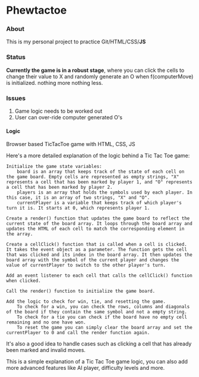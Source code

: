 # Phewtactoe
### About
This is my personal project to practice Git/HTML/CSS/**JS**
### Status
**Currently the game is in a robust stage**, where you can click the cells to change their value to X and randomly generate an O when f(computerMove) is initialized.
nothing more nothing less.
### Issues
1. Game logic needs to be worked out
2. User can over-ride computer generated O's

#### Logic
Browser based TicTacToe game with HTML, CSS, JS

Here's a more detailed explanation of the logic behind a Tic Tac Toe game:

    Initialize the game state variables:
        board is an array that keeps track of the state of each cell on the game board. Empty cells are represented as empty strings, "X" represents a cell that has been marked by player 1, and "O" represents a cell that has been marked by player 2.
        players is an array that holds the symbols used by each player. In this case, it is an array of two strings, "X" and "O".
        currentPlayer is a variable that keeps track of which player's turn it is. It starts at 0, which represents player 1.

    Create a render() function that updates the game board to reflect the current state of the board array. It loops through the board array and updates the HTML of each cell to match the corresponding element in the array.

    Create a cellClick() function that is called when a cell is clicked. It takes the event object as a parameter. The function gets the cell that was clicked and its index in the board array. It then updates the board array with the symbol of the current player and changes the value of currentPlayer to switch to the other player's turn.

    Add an event listener to each cell that calls the cellClick() function when clicked.

    Call the render() function to initialize the game board.

    Add the logic to check for win, tie, and resetting the game.
        To check for a win, you can check the rows, columns and diagonals of the board if they contain the same symbol and not a empty string.
        To check for a tie you can check if the board have no empty cell remaining and no one have won.
        To reset the game you can simply clear the board array and set the currentPlayer to 0 and call the render function again.

It's also a good idea to handle cases such as clicking a cell that has already been marked and invalid moves.

This is a simple explanation of a Tic Tac Toe game logic, you can also add more advanced features like AI player, difficulty levels and more.
